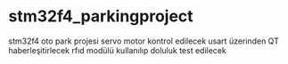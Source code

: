 # stm32f4_parkingproject
stm32f4 oto park projesi
servo motor kontrol edilecek
usart üzerinden QT haberleşitirlecek
rfıd modülü kullanılıp doluluk test edilecek
